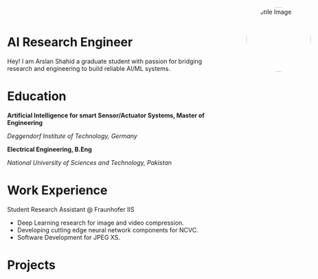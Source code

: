 <div style="position: absolute; top: 25px; right: 25px;">
  <img src="/assets/imgs/CV_Image2.png" alt="Profile Image" align="right" width="150" style="border-radius: 50%;">
</div>

# AI Research Engineer
Hey! I am Arslan Shahid a graduate student with passion for bridging research and engineering to build reliable AI/ML systems.

# Education
**Artificial Intelligence for smart Sensor/Actuator Systems, Master of Engineering**

_Deggendorf Institute of Technology, Germany_

**Electrical Engineering, B.Eng**

_National University of Sciences and Technology, Pakistan_

# Work Experience
Student Research Assistant @ Fraunhofer IIS 
- Deep Learning research for image and video compression.
- Developing cutting edge neural network components for NCVC.
- Software Development for JPEG XS.

# Projects


